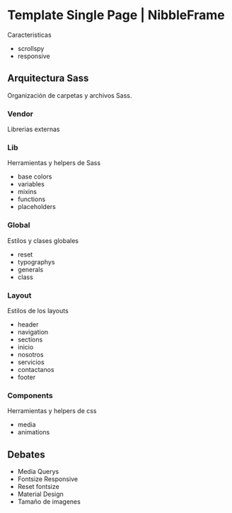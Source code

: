 
# Template Single Page | NibbleFrame
Caracteristicas
* scrollspy
* responsive

## Arquitectura Sass
Organización de carpetas y archivos Sass.

### Vendor
Librerias externas

### Lib
Herramientas y helpers de Sass
* base colors
* variables
* mixins
* functions
* placeholders

### Global
Estilos y clases globales
* reset
* typographys
* generals
* class

### Layout
Estilos de los layouts
* header
* navigation
* sections
* inicio
* nosotros
* servicios
* contactanos
* footer

### Components
Herramientas y helpers de css
* media
* animations

## Debates
* Media Querys
* Fontsize Responsive
* Reset fontsize
* Material Design
* Tamaño de imagenes